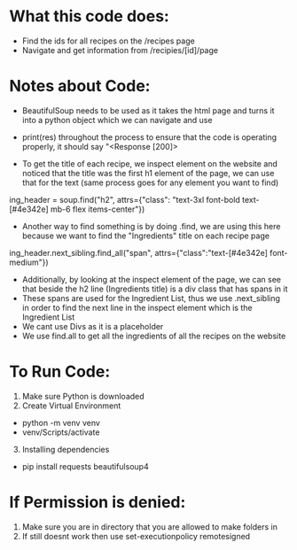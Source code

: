 # What this code does:
- Find the ids for all recipes on the /recipes page
- Navigate and get information from /recipies/[id]/page

# Notes about Code:
- BeautifulSoup needs to be used as it takes the html page and turns it into a python object which we can navigate and use

- print(res) throughout the process to ensure that the code is operating properly, it should say "<Response [200]>

- To get the title of each recipe, we inspect element on the website and noticed that the title was the first h1 element of the page, we can use that for the text (same process goes for any element you want to find)

ing_header = soup.find("h2", attrs={"class": "text-3xl font-bold text-[#4e342e] mb-6 flex items-center"})
- Another way to find something is by doing .find, we are using this here because we want to find the "Ingredients" title on each recipe page

ing_header.next_sibling.find_all("span", attrs={"class":"text-[#4e342e] font-medium"})
- Additionally, by looking at the inspect element of the page, we can see that beside the h2 line (Ingredients title) is a div class that has spans in it
- These spans are used for the Ingredient List, thus we use .next_sibling in order to find the next line in the inspect element which is the Ingredient List
- We cant use Divs as it is a placeholder
- We use find.all to get all the ingredients of all the recipes on the website 

# To Run Code:
1. Make sure Python is downloaded
2. Create Virtual Environment
- python -m venv venv
- venv/Scripts/activate
3. Installing dependencies
- pip install requests beautifulsoup4

# If Permission is denied:
1. Make sure you are in directory that you are allowed to make folders in
2. If still doesnt work then use set-executionpolicy remotesigned
